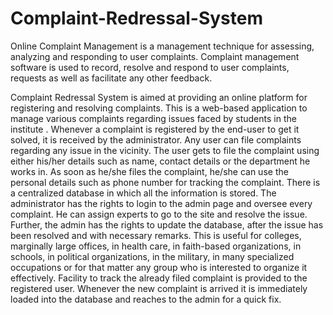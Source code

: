# Complaint-Redressal-System
Online Complaint Management is a management technique for assessing, analyzing and responding to user complaints. Complaint management software is used to record, resolve and respond to user complaints, requests as well as facilitate any other feedback.

Complaint Redressal System is aimed at providing an online platform for registering and resolving complaints. This is a web-based application to manage various complaints regarding issues faced by students in the institute . Whenever a complaint is registered by the end-user to get it solved, it is received by the administrator. Any user can file complaints regarding any issue in the vicinity. The user gets to file the complaint using either his/her details such as name, contact details or the department he works in. As soon as he/she files the complaint, he/she can use the personal details such as phone number for tracking the complaint.
There is a centralized database in which all the information is stored. The administrator has the rights to login to the admin page and oversee every complaint. He can assign experts to go to the site and resolve the issue.
Further, the admin has the rights to update the database, after the issue has been resolved and with necessary remarks.
This is useful for colleges, marginally large offices, in health care, in faith-based organizations, in schools, in political organizations, in the military, in many specialized occupations or for that matter any group who is interested to organize it effectively.
Facility to track the already filed complaint is provided to the registered user. Whenever the new complaint is arrived it is immediately loaded into the database and reaches to the admin for a quick fix.
